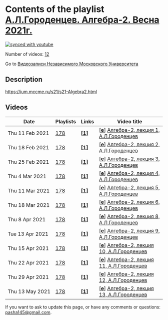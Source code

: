 # Contents of the playlist [А.Л.Городенцев. Алгебра-2. Весна 2021г.](https://www.youtube.com/playlist?list=PLp9ABVh6_x4FFlGgv933YanQOPRMBntix)

[![synced with youtube](https://img.shields.io/github/last-commit/mathphysschool/mathphysschool.github.io/autoupdate1?label=synced%20with%20youtube)](#)

Number of videos: [12](#videos)

Go to [Видеозаписи Независимого Московского Университета](../README.md)

## Description

<https://ium.mccme.ru/s21/s21-Algebra2.html>

## Videos

|Date|Playlists|Links|Video title|
|---|---|---|---|
| Thu&nbsp;11&nbsp;Feb&nbsp;2021 | [178](../playlists/178 "А.Л.Городенцев. Алгебра-2. Весна 2021г.") | [**[1]**](https://ium.mccme.ru/s21/s21-Algebra2.html) | [[**e**](https://studio.youtube.com/video/mfuGdUb90Ns/edit "Edit")] [Алгебра-2, лекция 1, А.Л.Городенцев](https://www.youtube.com/watch?v=mfuGdUb90Ns&list=PLp9ABVh6_x4FFlGgv933YanQOPRMBntix "https://ium.mccme.ru/s21/s21-Algebra2.html") |
| Thu&nbsp;18&nbsp;Feb&nbsp;2021 | [178](../playlists/178 "А.Л.Городенцев. Алгебра-2. Весна 2021г.") | [**[1]**](https://ium.mccme.ru/s21/s21-Algebra2.html) | [[**e**](https://studio.youtube.com/video/OAB1dBqawTM/edit "Edit")] [Алгебра-2, лекция 2, А.Л.Городенцев](https://www.youtube.com/watch?v=OAB1dBqawTM&list=PLp9ABVh6_x4FFlGgv933YanQOPRMBntix "https://ium.mccme.ru/s21/s21-Algebra2.html") |
| Thu&nbsp;25&nbsp;Feb&nbsp;2021 | [178](../playlists/178 "А.Л.Городенцев. Алгебра-2. Весна 2021г.") | [**[1]**](https://ium.mccme.ru/s21/s21-Algebra2.html) | [[**e**](https://studio.youtube.com/video/FkRg5-BokJk/edit "Edit")] [Алгебра-2, лекция 3, А.Л.Городенцев](https://www.youtube.com/watch?v=FkRg5-BokJk&list=PLp9ABVh6_x4FFlGgv933YanQOPRMBntix "https://ium.mccme.ru/s21/s21-Algebra2.html") |
| Thu&nbsp;4&nbsp;Mar&nbsp;2021 | [178](../playlists/178 "А.Л.Городенцев. Алгебра-2. Весна 2021г.") | [**[1]**](https://ium.mccme.ru/s21/s21-Algebra2.html) | [[**e**](https://studio.youtube.com/video/E1jelEaoWFE/edit "Edit")] [Алгебра-2, лекция 4, А.Л.Городенцев](https://www.youtube.com/watch?v=E1jelEaoWFE&list=PLp9ABVh6_x4FFlGgv933YanQOPRMBntix "https://ium.mccme.ru/s21/s21-Algebra2.html") |
| Thu&nbsp;11&nbsp;Mar&nbsp;2021 | [178](../playlists/178 "А.Л.Городенцев. Алгебра-2. Весна 2021г.") | [**[1]**](https://ium.mccme.ru/s21/s21-Algebra2.html) | [[**e**](https://studio.youtube.com/video/2SmEWNAG7Nc/edit "Edit")] [Алгебра-2, лекция 5, А.Л.Городенцев](https://www.youtube.com/watch?v=2SmEWNAG7Nc&list=PLp9ABVh6_x4FFlGgv933YanQOPRMBntix "https://ium.mccme.ru/s21/s21-Algebra2.html") |
| Thu&nbsp;18&nbsp;Mar&nbsp;2021 | [178](../playlists/178 "А.Л.Городенцев. Алгебра-2. Весна 2021г.") | [**[1]**](https://ium.mccme.ru/s21/s21-Algebra2.html) | [[**e**](https://studio.youtube.com/video/QGStaG_-PUQ/edit "Edit")] [Алгебра-2, лекция 6, А.Л.Городенцев](https://www.youtube.com/watch?v=QGStaG_-PUQ&list=PLp9ABVh6_x4FFlGgv933YanQOPRMBntix "https://ium.mccme.ru/s21/s21-Algebra2.html") |
| Thu&nbsp;8&nbsp;Apr&nbsp;2021 | [178](../playlists/178 "А.Л.Городенцев. Алгебра-2. Весна 2021г.") | [**[1]**](https://ium.mccme.ru/s21/s21-Algebra2.html) | [[**e**](https://studio.youtube.com/video/hm_0xXbnpEQ/edit "Edit")] [Алгебра-2, лекция 8, А.Л.Городенцев](https://www.youtube.com/watch?v=hm_0xXbnpEQ&list=PLp9ABVh6_x4FFlGgv933YanQOPRMBntix "https://ium.mccme.ru/s21/s21-Algebra2.html") |
| Tue&nbsp;13&nbsp;Apr&nbsp;2021 | [178](../playlists/178 "А.Л.Городенцев. Алгебра-2. Весна 2021г.") | [**[1]**](https://ium.mccme.ru/s21/s21-Algebra2.html) | [[**e**](https://studio.youtube.com/video/gEztLFJAxZ8/edit "Edit")] [Алгебра-2, лекция 9, А.Л.Городенцев](https://www.youtube.com/watch?v=gEztLFJAxZ8&list=PLp9ABVh6_x4FFlGgv933YanQOPRMBntix "https://ium.mccme.ru/s21/s21-Algebra2.html") |
| Thu&nbsp;15&nbsp;Apr&nbsp;2021 | [178](../playlists/178 "А.Л.Городенцев. Алгебра-2. Весна 2021г.") | [**[1]**](https://ium.mccme.ru/s21/s21-Algebra2.html) | [[**e**](https://studio.youtube.com/video/MxtUM1iD94w/edit "Edit")] [Алгебра-2, лекция 10, А.Л.Городенцев](https://www.youtube.com/watch?v=MxtUM1iD94w&list=PLp9ABVh6_x4FFlGgv933YanQOPRMBntix "https://ium.mccme.ru/s21/s21-Algebra2.html") |
| Thu&nbsp;22&nbsp;Apr&nbsp;2021 | [178](../playlists/178 "А.Л.Городенцев. Алгебра-2. Весна 2021г.") | [**[1]**](https://ium.mccme.ru/s21/s21-Algebra2.html) | [[**e**](https://studio.youtube.com/video/40l4jRRcV50/edit "Edit")] [Алгебра-2, лекция 11, А.Л.Городенцев](https://www.youtube.com/watch?v=40l4jRRcV50&list=PLp9ABVh6_x4FFlGgv933YanQOPRMBntix "https://ium.mccme.ru/s21/s21-Algebra2.html") |
| Thu&nbsp;29&nbsp;Apr&nbsp;2021 | [178](../playlists/178 "А.Л.Городенцев. Алгебра-2. Весна 2021г.") | [**[1]**](https://ium.mccme.ru/s21/s21-Algebra2.html) | [[**e**](https://studio.youtube.com/video/IfKAiKYo8-w/edit "Edit")] [Алгебра-2, лекция 12, А.Л.Городенцев](https://www.youtube.com/watch?v=IfKAiKYo8-w&list=PLp9ABVh6_x4FFlGgv933YanQOPRMBntix "https://ium.mccme.ru/s21/s21-Algebra2.html") |
| Thu&nbsp;13&nbsp;May&nbsp;2021 | [178](../playlists/178 "А.Л.Городенцев. Алгебра-2. Весна 2021г.") | [**[1]**](https://ium.mccme.ru/s21/s21-Algebra2.html) | [[**e**](https://studio.youtube.com/video/s5L9aMAN_6s/edit "Edit")] [Алгебра-2, лекция 13, А.Л.Городенцев](https://www.youtube.com/watch?v=s5L9aMAN_6s&list=PLp9ABVh6_x4FFlGgv933YanQOPRMBntix "https://ium.mccme.ru/s21/s21-Algebra2.html") |


 If you want to ask to update this page, or have any comments or questions: <pasha145@gmail.com>.